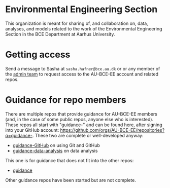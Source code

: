 # Environmental Engineering Section
This organization is meant for sharing of, and collaboration on, data, analyses, and models related to the work of the Environmental Engineering Section in the BCE Department at Aarhus University.

# Getting access
Send a message to Sasha at `sasha.hafner@bce.au.dk` or or any member of the [admin team](https://github.com/orgs/AU-BCE-EE/teams/admin/members) to request access to the AU-BCE-EE account and related repos.

# Guidance for repo members
There are multiple repos that provide guidance for AU-BCE-EE members (and, in the case of some public repos, anyone else who is interested). These repos all start with "guidance-" and can be found here, after signing into your GitHub account: <https://github.com/orgs/AU-BCE-EE/repositories?q=guidance->. These two are complete or well-developed anyway:

* [guidance-GitHub](https://github.com/AU-BCE-EE/guidance-GitHub) on using Git and GitHub
* [guidance-data-analysis](https://github.com/AU-BCE-EE/guidance-data-analysis) on data analysis

This one is for guidance that does not fit into the other repos:
* [guidance](https://github.com/AU-BCE-EE/guidance)

Other guidance repos have been started but are not complete.
